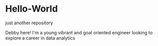 # Hello-World
just another repository

Debby here!
I'm a young vibrant and goal oriented engineer looking to explore a career in data analytics
